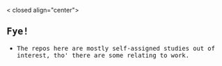 < closed align="center">
<h2><samp>Fye!</samp></h2>
</summary>
<ul>
    <li><samp>The repos here are mostly self-assigned studies out of interest, tho' there are some relating to work.</samp> </li>
</ul>
</>
